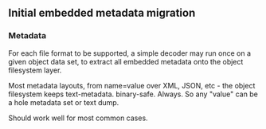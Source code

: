 
## Initial embedded metadata migration 

### Metadata

For each file format to be supported, a simple decoder may run once on a given object data set, to extract all embedded metadata onto the object filesystem layer. 

Most metadata layouts, from name=value over XML, JSON, etc - the object filesystem keeps text-metadata. binary-safe. Always. So any "value" can be a hole metadata set or text dump.

Should work well for most common cases.

